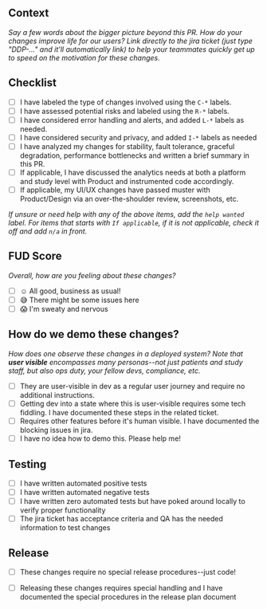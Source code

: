 ## Context

_Say a few words about the bigger picture beyond this PR. How do your changes improve life for our users? Link directly to the jira ticket (just type "DDP-..." and it'll automatically link) to help your teammates quickly get up to speed on the motivation for these changes._

## Checklist

- [ ] I have labeled the type of changes involved using the `C-*` labels.
- [ ] I have assessed potential risks and labeled using the `R-*` labels.
- [ ] I have considered error handling and alerts, and added `L-*` labels as needed.
- [ ] I have considered security and privacy, and added `I-*` labels as needed
- [ ] I have analyzed my changes for stability, fault tolerance, graceful degradation, performance bottlenecks and written a brief summary in this PR.
- [ ] If applicable, I have discussed the analytics needs at both a platform and study level with Product and instrumented code accordingly.
- [ ] If applicable, my UI/UX changes have passed muster with Product/Design via an over-the-shoulder review, screenshots, etc.

_If unsure or need help with any of the above items, add the `help wanted` label. For items that starts with `If applicable`, if it is not applicable, check it off and add `n/a` in front._

## FUD Score

_Overall, how are you feeling about these changes?_

- [ ] :relaxed: All good, business as usual!
- [ ] :sweat_smile: There might be some issues here
- [ ] :scream: I'm sweaty and nervous

## How do we demo these changes?

_How does one observe these changes in a deployed system? Note that **user visible** encompasses many personas--not just patients and study staff, but also ops duty, your fellow devs, compliance, etc._

- [ ] They are user-visible in dev as a regular user journey and require no additional instructions.
- [ ] Getting dev into a state where this is user-visible requires some tech fiddling. I have documented these steps in the related ticket.
- [ ] Requires other features before it's human visible. I have documented the blocking issues in jira.
- [ ] I have no idea how to demo this. Please help me!

## Testing

- [ ] I have written automated positive tests
- [ ] I have written automated negative tests
- [ ] I have written zero automated tests but have poked around locally to verify proper functionality
- [ ] The jira ticket has acceptance criteria and QA has the needed information to test changes

## Release

- [ ] These changes require no special release procedures--just code!
- [ ] Releasing these changes requires special handling and I have documented the special procedures in the release plan document

